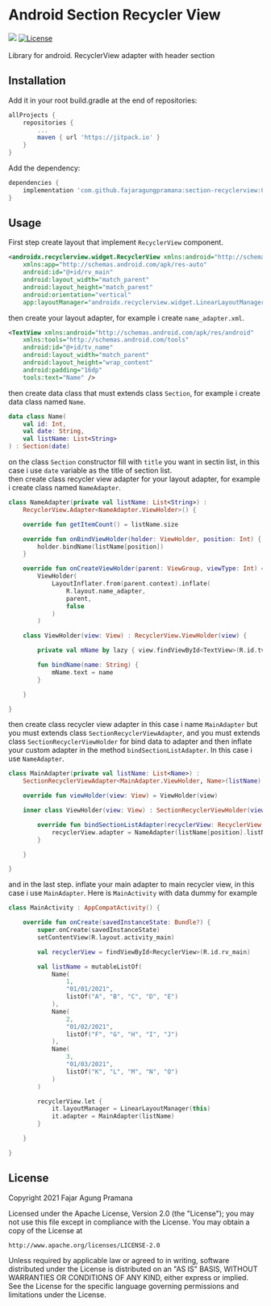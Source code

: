 # Android Section Recycler View
[![](https://jitpack.io/v/fajaragungpramana/section-recyclerview.svg)](https://jitpack.io/#fajaragungpramana/section-recyclerview)
[![License](https://img.shields.io/badge/License-Apache%202.0-blue.svg)](https://opensource.org/licenses/Apache-2.0)
</br>
</br>
Library for android. RecyclerView adapter with header section

## Installation
Add it in your root build.gradle at the end of repositories:
```gradle
allProjects {
	repositories {
		...
		maven { url 'https://jitpack.io' }
	}
}
```
Add the dependency:
```gradle
dependencies {
	implementation 'com.github.fajaragungpramana:section-recyclerview:0.0.1'
}
```

## Usage
First step create layout that implement `RecyclerView` component.
```xml
<androidx.recyclerview.widget.RecyclerView xmlns:android="http://schemas.android.com/apk/res/android"
    xmlns:app="http://schemas.android.com/apk/res-auto"
    android:id="@+id/rv_main"
    android:layout_width="match_parent"
    android:layout_height="match_parent"
    android:orientation="vertical"
    app:layoutManager="androidx.recyclerview.widget.LinearLayoutManager" />
```

then create your layout adapter, for example i create `name_adapter.xml`.
```xml
<TextView xmlns:android="http://schemas.android.com/apk/res/android"
    xmlns:tools="http://schemas.android.com/tools"
    android:id="@+id/tv_name"
    android:layout_width="match_parent"
    android:layout_height="wrap_content"
    android:padding="16dp"
    tools:text="Name" />
```

then create data class that must extends class `Section`, for example i create data class named `Name`.
```kotlin
data class Name(
    val id: Int,
    val date: String,
    val listName: List<String>
) : Section(date)
```
on the class `Section` constructor fill with `title` you want in sectin list, in this case i use `date` variable as the title of section list.
</br>
then create class recycler view adapter for your layout adapter, for example i create class named `NameAdapter`.
```kotlin
class NameAdapter(private val listName: List<String>) :
    RecyclerView.Adapter<NameAdapter.ViewHolder>() {

    override fun getItemCount() = listName.size

    override fun onBindViewHolder(holder: ViewHolder, position: Int) {
        holder.bindName(listName[position])
    }

    override fun onCreateViewHolder(parent: ViewGroup, viewType: Int) =
        ViewHolder(
            LayoutInflater.from(parent.context).inflate(
                R.layout.name_adapter,
                parent,
                false
            )
        )

    class ViewHolder(view: View) : RecyclerView.ViewHolder(view) {

        private val mName by lazy { view.findViewById<TextView>(R.id.tv_name) }

        fun bindName(name: String) {
            mName.text = name
        }

    }

}
```

then create class recycler view adapter in this case i name `MainAdapter` but you must extends class `SectionRecyclerViewAdapter`, and you must extends class `SectionRecyclerViewHolder` for bind data to adapter and then inflate your custom adapter in the method `bindSectionListAdapter`. In this case i use `NameAdapter`.
```kotlin
class MainAdapter(private val listName: List<Name>) :
    SectionRecyclerViewAdapter<MainAdapter.ViewHolder, Name>(listName) {

    override fun viewHolder(view: View) = ViewHolder(view)

    inner class ViewHolder(view: View) : SectionRecyclerViewHolder(view) {

        override fun bindSectionListAdapter(recyclerView: RecyclerView, position: Int) {
            recyclerView.adapter = NameAdapter(listName[position].listName)
        }

    }

}
```

and in the last step. inflate your main adapter to main recycler view, in this case i use `MainAdapter`. Here is `MainActivity` with data dummy for example
```kotlin
class MainActivity : AppCompatActivity() {

    override fun onCreate(savedInstanceState: Bundle?) {
        super.onCreate(savedInstanceState)
        setContentView(R.layout.activity_main)

        val recyclerView = findViewById<RecyclerView>(R.id.rv_main)

        val listName = mutableListOf(
            Name(
                1,
                "01/01/2021",
                listOf("A", "B", "C", "D", "E")
            ),
            Name(
                2,
                "01/02/2021",
                listOf("F", "G", "H", "I", "J")
            ),
            Name(
                3,
                "01/03/2021",
                listOf("K", "L", "M", "N", "O")
            )
        )

        recyclerView.let {
            it.layoutManager = LinearLayoutManager(this)
            it.adapter = MainAdapter(listName)
        }

    }

}
```


## License
Copyright 2021 Fajar Agung Pramana

Licensed under the Apache License, Version 2.0 (the "License");
you may not use this file except in compliance with the License.
You may obtain a copy of the License at

    http://www.apache.org/licenses/LICENSE-2.0

Unless required by applicable law or agreed to in writing, software
distributed under the License is distributed on an "AS IS" BASIS,
WITHOUT WARRANTIES OR CONDITIONS OF ANY KIND, either express or implied.
See the License for the specific language governing permissions and
limitations under the License.
